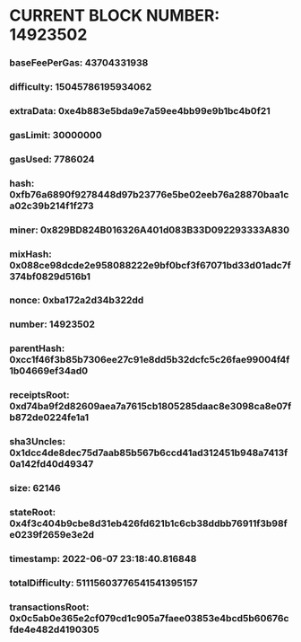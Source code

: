 # CURRENT BLOCK NUMBER: 14923502

### baseFeePerGas: 43704331938
### difficulty: 15045786195934062
### extraData: 0xe4b883e5bda9e7a59ee4bb99e9b1bc4b0f21
### gasLimit: 30000000
### gasUsed: 7786024
### hash: 0xfb76a6890f9278448d97b23776e5be02eeb76a28870baa1ca02c39b214f1f273
### miner: 0x829BD824B016326A401d083B33D092293333A830
### mixHash: 0x088ce98dcde2e958088222e9bf0bcf3f67071bd33d01adc7f374bf0829d516b1
### nonce: 0xba172a2d34b322dd
### number: 14923502
### parentHash: 0xcc1f46f3b85b7306ee27c91e8dd5b32dcfc5c26fae99004f4f1b04669ef34ad0
### receiptsRoot: 0xd74ba9f2d82609aea7a7615cb1805285daac8e3098ca8e07fb872de0224fe1a1
### sha3Uncles: 0x1dcc4de8dec75d7aab85b567b6ccd41ad312451b948a7413f0a142fd40d49347
### size: 62146
### stateRoot: 0x4f3c404b9cbe8d31eb426fd621b1c6cb38ddbb76911f3b98fe0239f2659e3e2d
### timestamp: 2022-06-07 23:18:40.816848
### totalDifficulty: 51115603776541541395157
### transactionsRoot: 0x0c5ab0e365e2cf079cd1c905a7faee03853e4bcd5b60676cfde4e482d4190305
